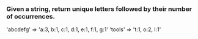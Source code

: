 ### Given a string, return unique letters followed by their number of occurrences.
'abcdefg' => 'a:3, b:1, c:1, d:1, e:1, f:1, g:1'
'tools' => 't:1, o:2, l:1'